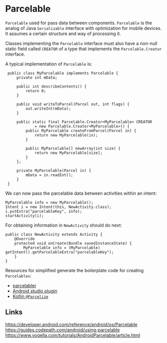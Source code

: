 # Parcelable

`Parcelable` used for pass data between components. `Parcelable` is the analog of Java `Serializable` interface with optimization for mobile devices. It assumes a certain structure and way of processing it.

Classes implementing the `Parcelable` interface must also have a non-null static field called `CREATOR` of a type that implements the `Parcelable.Creator` interface.

A typical implementation of `Parcelable` is:

```
 public class MyParcelable implements Parcelable {
     private int mData;

     public int describeContents() {
         return 0;
     }

     public void writeToParcel(Parcel out, int flags) {
         out.writeInt(mData);
     }

     public static final Parcelable.Creator<MyParcelable> CREATOR
             = new Parcelable.Creator<MyParcelable>() {
         public MyParcelable createFromParcel(Parcel in) {
             return new MyParcelable(in);
         }

         public MyParcelable[] newArray(int size) {
             return new MyParcelable[size];
         }
     };

     private MyParcelable(Parcel in) {
         mData = in.readInt();
     }
 }
 ```
 
We can now pass the parcelable data between activities within an intent:
```
MyParcelable info = new MyParcelable();
Intent i = new Intent(this, NewActivity.class);
i.putExtra("parcelableKey", info);
startActivity(i);
```

For obtaining information in `NewActivity` should do next:
```
public class NewActivity extends Activity {
    @Override
    protected void onCreate(Bundle savedInstanceState) {
        MyParcelable info = (MyParcelable) getIntent().getParcelableExtra("parcelableKey");
    }
}
```

Resources for simplified generate the boilerplate code for creating `Parcelables`:
- [parcelabler](http://www.parcelabler.com/)
- [Android studio plugin](https://github.com/mcharmas/android-parcelable-intellij-plugin)
- [Kotlin `@Parcelize`](https://kotlinlang.org/docs/reference/compiler-plugins.html#parcelable-implementations-generator)

## Links
https://developer.android.com/reference/android/os/Parcelable  
https://guides.codepath.com/android/using-parcelable  
https://www.vogella.com/tutorials/AndroidParcelable/article.html
